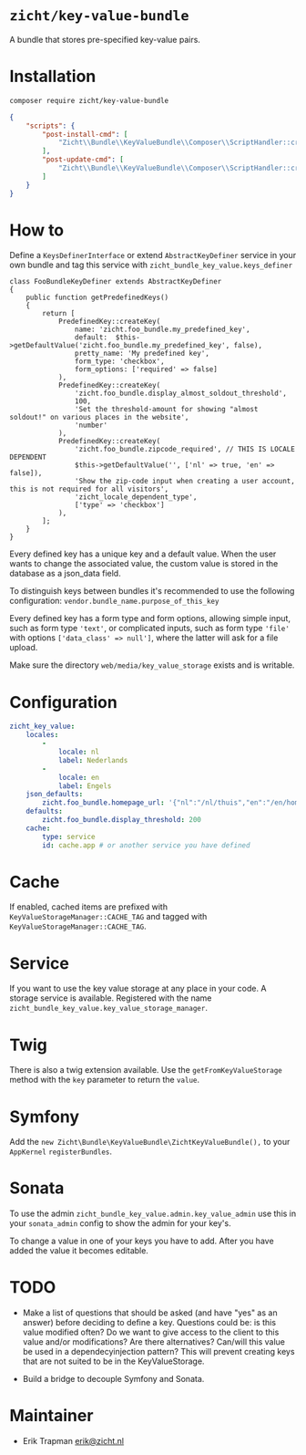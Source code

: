 # `zicht/key-value-bundle`
A bundle that stores pre-specified key-value pairs.

# Installation
```bash
composer require zicht/key-value-bundle
```

```json
{
    "scripts": {
        "post-install-cmd": [
            "Zicht\\Bundle\\KeyValueBundle\\Composer\\ScriptHandler::createKeyValueStorageDirectory"
        ],
        "post-update-cmd": [
            "Zicht\\Bundle\\KeyValueBundle\\Composer\\ScriptHandler::createKeyValueStorageDirectory"
        ]
    }
}
```

# How to
Define a `KeysDefinerInterface` or extend `AbstractKeyDefiner` service in your own bundle and tag
this service with `zicht_bundle_key_value.keys_definer`

```
class FooBundleKeyDefiner extends AbstractKeyDefiner
{
    public function getPredefinedKeys()
    {
        return [
            PredefinedKey::createKey(
                name: 'zicht.foo_bundle.my_predefined_key',
                default:  $this->getDefaultValue('zicht.foo_bundle.my_predefined_key', false),
                pretty_name: 'My predefined key',
                form_type: 'checkbox',
                form_options: ['required' => false]
            ),
            PredefinedKey::createKey(
                'zicht.foo_bundle.display_almost_soldout_threshold',
                100,
                'Set the threshold-amount for showing "almost soldout!" on various places in the website',
                'number'
            ),
            PredefinedKey::createKey(
                'zicht.foo_bundle.zipcode_required', // THIS IS LOCALE DEPENDENT
                $this->getDefaultValue('', ['nl' => true, 'en' => false]),
                'Show the zip-code input when creating a user account, this is not required for all visitors',
                'zicht_locale_dependent_type',
                ['type' => 'checkbox']
            ),
        ];
    }
}
```

Every defined key has a unique key and a default value.  When the user
wants to change the associated value, the custom value is stored in the
database as a json_data field.

To distinguish keys between bundles it's recommended to use the following
configuration: `vendor.bundle_name.purpose_of_this_key`

Every defined key has a form type and form options, allowing simple
input, such as form type `'text'`, or complicated inputs, such as form
type `'file'` with options `['data_class' => null']`, where the latter
will ask for a file upload.

Make sure the directory `web/media/key_value_storage` exists and is writable.

# Configuration
```yaml
zicht_key_value:
    locales:
        -
            locale: nl
            label: Nederlands
        -
            locale: en
            label: Engels
    json_defaults:
        zicht.foo_bundle.homepage_url: '{"nl":"/nl/thuis","en":"/en/home"}'
    defaults:
        zicht.foo_bundle.display_threshold: 200
    cache:
        type: service
        id: cache.app # or another service you have defined
```

# Cache
If enabled, cached items are prefixed with `KeyValueStorageManager::CACHE_TAG` and tagged with `KeyValueStorageManager::CACHE_TAG`.

# Service
If you want to use the key value storage at any place in your code. A storage
service is available. Registered with the name
`zicht_bundle_key_value.key_value_storage_manager`.

# Twig
There is also a twig extension available. Use the `getFromKeyValueStorage`
method with the `key` parameter to return the `value`.

# Symfony
Add the `new Zicht\Bundle\KeyValueBundle\ZichtKeyValueBundle(),` to your
`AppKernel` `registerBundles`.

# Sonata
To use the admin `zicht_bundle_key_value.admin.key_value_admin` use this
in your `sonata_admin` config to show the admin for your key's.

To change a value in one of your keys you have to add. After you have added
the value it becomes editable.

# TODO
* Make a list of questions that should be asked (and have "yes" as an answer)
before deciding to define a key. Questions could be: is this value modified often?
Do we want to give access to the client to this value and/or modifications?
Are there alternatives? Can/will this value be used in a dependecyinjection pattern?
This will prevent creating keys that are not suited to be in the KeyValueStorage.

* Build a bridge to decouple Symfony and Sonata.

# Maintainer
- Erik Trapman <erik@zicht.nl>
